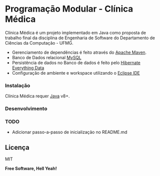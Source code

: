# Programação Modular - Clínica Médica

Clínica Médica é um projeto implementado em Java como proposta de trabalho final da disciplina de Engenharia de Software do Departamento de Ciências da Computação - UFMG.

  - Gerenciamento de dependências é feito através do [Apache Maven][Maven]. 
  - Banco de Dados relacional [MySQL][MYSQL]
  - Persistência de dados no Banco de dados é feito pelo [Hibernate Everything Data][Hibernate]
  - Configuração de ambiente e workspace utilizando o [Eclipse IDE][Eclipse] 

### Instalação

Clínica Médica requer [Java][Java] v8+.

### Desenvolvimento

### TODO

 - Adicionar passo-a-passo de inicialização no README.md

Licença
----

MIT


**Free Software, Hell Yeah!**

[//]: # (These are reference links used in the body of this note and get stripped out when the markdown processor does its job. There is no need to format nicely because it shouldn't be seen. Thanks SO - http://stackoverflow.com/questions/4823468/store-comments-in-markdown-syntax)
   [Maven]: <https://maven.apache.org/what-is-maven.html>
   [Hibernate]: <http://hibernate.org/>
   [MYSQL]: <https://www.mysql.com/>
   [Eclipse]: <https://www.eclipse.org/>
   [Java]: <https://www.java.com/en/>